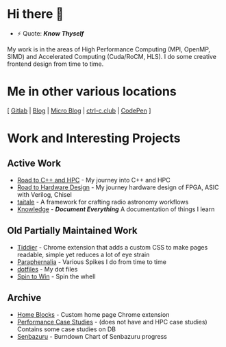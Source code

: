 # Hi there 👋

- ⚡ Quote: _**Know Thyself**_

My work is in the areas of High Performance Computing (MPI, OpenMP, SIMD) and Accelerated Computing (Cuda/RoCM, HLS). I do some creative frontend design from time to time.

# Me in other various locations
\[ [Gitlab](https://gitlab.com/nimalan-m) | [Blog](https://mark1626.github.io/blog/) | [Micro Blog](https://github.com/Mark1626/micro-blog) | [ctrl-c.club](https://ctrl-c.club/~mark1626) | [CodePen](https://codepen.io/mark854) \]

# Work and Interesting Projects

## Active Work

- [Road to C++ and HPC](https://github.com/Mark1626/road-to-plus-plus) - My journey into C++ and HPC
- [Road to Hardware Design](https://github.com/Mark1626/road-to-hardware-design) - My journey hardware design of FPGA, ASIC with Verilog, Chisel
- [taitale](https://gitlab.com/taitale/taitale) - A framework for crafting radio astronomy workflows
- [Knowledge](https://mark1626.github.io/knowledge/) - _**Document Everything**_ A documentation of things I learn

## Old Partially Maintained Work

- [Tiddier](https://github.com/Mark1626/Tiddier) - Chrome extension that adds a custom CSS to make pages readable, simple yet reduces a lot of eye strain
- [Paraphernalia](https://github.com/Mark1626/Paraphernalia) - Various Spikes I do from time to time
- [dotfiles](https://github.com/Mark1626/dotfiles) - My dot files
- [Spin to Win](https://github.com/Mark1626/spin-to-win/pulls) - Spin the whell

## Archive

- [Home Blocks](https://github.com/Mark1626/home-blocks) - Custom home page Chrome extension
- [Performance Case Studies](https://github.com/Mark1626/performance-case-studies) - (does not have and HPC case studies) Contains some case studies on DB
- [Senbazuru](https://github.com/Mark1626/senbazuru) - Burndown Chart of Senbazuru progress

